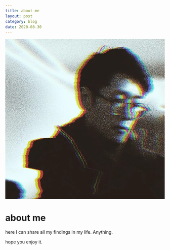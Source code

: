 ```yaml
---
title: about me
layout: post
category: blog
date: 2020-08-30
---
```


![denis lee](me.webp)

# about me

here I can share all my findings in my life. Anything.

hope you enjoy it.
